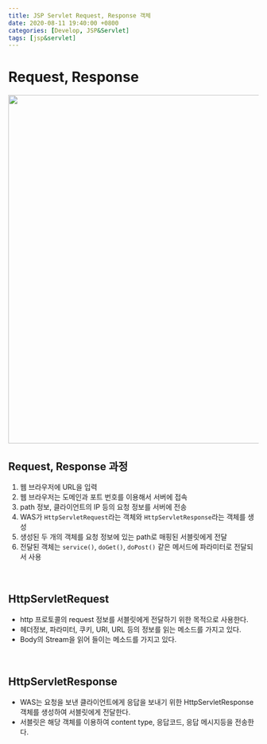 ```yaml
---
title: JSP Servlet Request, Response 객체
date: 2020-08-11 19:40:00 +0800
categories: [Develop, JSP&Servlet]
tags: [jsp&servlet]
---
```


# Request, Response  
<img width="700px" src="https://user-images.githubusercontent.com/52627952/89890005-8eff4100-dc0d-11ea-862e-cb93fe8e53b7.jpg">  

## Request, Response 과정
1. 웹 브라우저에 URL을 입력
2. 웹 브라우저는 도메인과 포트 번호를 이용해서 서버에 접속
3. path 정보, 클라이언트의 IP 등의 요청 정보를 서버에 전송
4. WAS가 `HttpServletRequest`라는 객체와 `HttpServletResponse`라는 객체를 생성
5. 생성된 두 개의 객체를 요청 정보에 있는 path로 매핑된 서블릿에게 전달
6. 전달된 객체는 `service()`, `doGet()`, `doPost()` 같은 메서드에 파라미터로 전달되서 사용  
<br><br>


## HttpServletRequest  

* http 프로토콜의 request 정보를 서블릿에게 전달하기 위한 목적으로 사용한다.
* 헤더정보, 파라미터, 쿠키, URI, URL 등의 정보를 읽는 메소드를 가지고 있다.
* Body의 Stream을 읽어 들이는 메소드를 가지고 있다.  
<br><br>

## HttpServletResponse

* WAS는 요청을 보낸 클라이언트에게 응답을 보내기 위한 HttpServletResponse 객체를 생성하여 서블릿에게 전달한다.
* 서블릿은 해당 객체를 이용하여 content type, 응답코드, 응답 메시지등을 전송한다.
